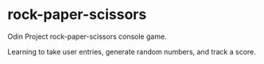 # rock-paper-scissors

Odin Project rock-paper-scissors console game.

Learning to take user entries, generate random numbers, and track a score.
